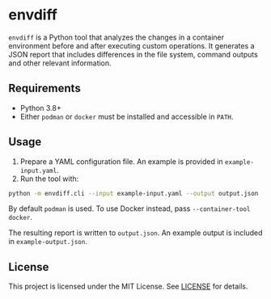 # envdiff

`envdiff` is a Python tool that analyzes the changes in a container environment before and after executing custom operations. It generates a JSON report that includes differences in the file system, command outputs and other relevant information.

## Requirements

- Python 3.8+
- Either `podman` or `docker` must be installed and accessible in `PATH`.

## Usage

1. Prepare a YAML configuration file. An example is provided in `example-input.yaml`.
2. Run the tool with:

```bash
python -m envdiff.cli --input example-input.yaml --output output.json
```

By default `podman` is used. To use Docker instead, pass `--container-tool docker`.

The resulting report is written to `output.json`. An example output is included in `example-output.json`.

## License

This project is licensed under the MIT License. See [LICENSE](LICENSE) for details.
